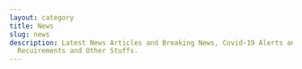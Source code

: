 ```yaml
---
layout: category
title: News
slug: news
description: Latest News Articles and Breaking News, Covid-19 Alerts and Job
  Recuirements and Other Stuffs.
---
```

